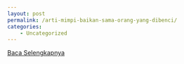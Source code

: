 ```yaml
---
layout: post
permalink: /arti-mimpi-baikan-sama-orang-yang-dibenci/
categories:
    - Uncategorized
---
```


[Baca Selengkapnya](/06)